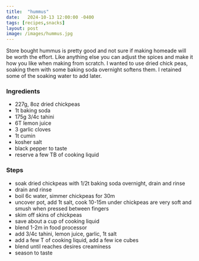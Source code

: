 ```yaml
---
title:  "hummus"
date:   2024-10-13 12:00:00 -0400
tags: [recipes,snacks]
layout: post
image: /images/hummus.jpg
---
```


Store bought hummus is pretty good and not sure if making homeade will be worth the effort.  Like anything else you can adjust the spices and make it how you like when making from scratch.  I wanted to use dried chick peas, soaking them with some baking soda overnight softens them.  I retained some of the soaking water
to add later.

### Ingredients
- 227g, 8oz dried chickpeas
- 1t baking soda
- 175g 3/4c tahini
- 6T lemon juice
- 3 garlic cloves
- 1t cumin
- kosher salt
- black pepper to taste
- reserve a few TB of cooking liquid

### Steps
- soak dried chickpeas with 1/2t baking soda overnight, drain and rinse
- drain and rinse
- boil 6c water, simmer chickpeas for 30m
- uncover pot, add 1t salt, cook 10-15m under chickpeas are very soft and smush when pressed between fingers
- skim off skins of chickpeas
- save about a cup of cooking liquid
- blend 1-2m in food processor
- add 3/4c tahini, lemon juice, garlic, 1t salt
- add a few T of cooking liquid,  add a few ice cubes
- blend until reaches desires creaminess
- season to taste

